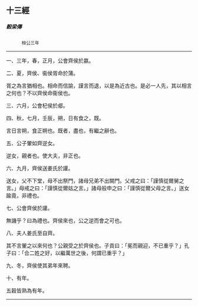 

## 十三經

##### 穀梁傳
　　　`桓公三年`

* * *

一、三年，春，正月，公會齊侯於嬴。

二、夏，齊侯、衞侯胥命於蒲。

胥之為言猶相也。相命而信諭，謹言而退，以是為近古也。是必一人先，其以相言之何也？不以齊侯命衞侯也。

三、六月，公會杞侯於郕。

四、秋，七月，壬辰，朔，日有食之，既。

言日言朔，食正朔也。既者，盡也，有繼之辭也。

五、公子翬如齊逆女。

逆女，親者也。使大夫，非正也。

六、九月，齊侯送姜氏於讙。

送女，父不下堂，母不出祭門，諸母兄弟不出闕門。父戒之曰：「謹慎從爾舅之言。」母戒之曰：「謹慎從爾姑之言。」諸母般申之曰：「謹慎從爾父母之言。」送女踰竟，非禮也。

七、公會齊侯於讙。

無譏乎？曰為禮也。齊侯來也，公之逆而會之可也。

八、夫人姜氏至自齊。

其不言翬之以來何也？公親受之於齊侯也。子貢曰：「冕而親迎，不已重乎？」孔子曰：「合二姓之好，以繼萬世之後，何謂已重乎？」

九、冬，齊侯使其弟年來聘。

十、有年。

五穀皆熟為有年。

* * *

